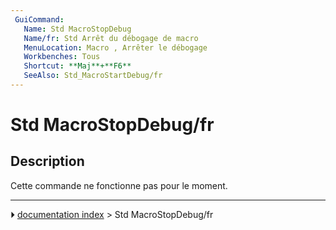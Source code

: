 ```yaml
---
 GuiCommand:
   Name: Std MacroStopDebug
   Name/fr: Std Arrêt du débogage de macro
   MenuLocation: Macro , Arrêter le débogage 
   Workbenches: Tous
   Shortcut: **Maj**+**F6**
   SeeAlso: Std_MacroStartDebug/fr
---
```


# Std MacroStopDebug/fr

## Description

Cette commande ne fonctionne pas pour le moment.



---
⏵ [documentation index](../README.md) > Std MacroStopDebug/fr
